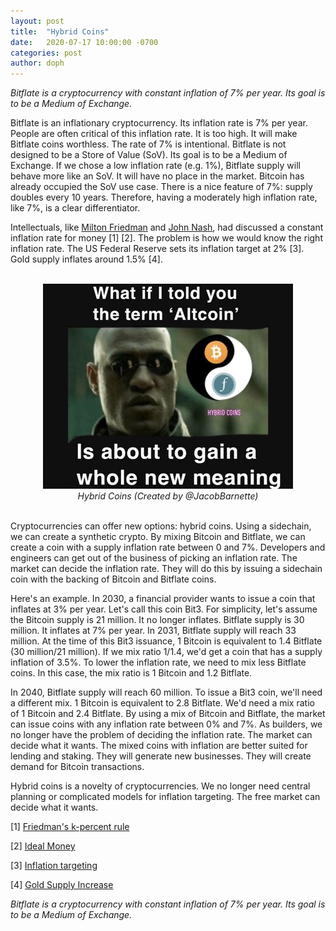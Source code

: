 ```yaml
---
layout: post
title:  "Hybrid Coins"
date:   2020-07-17 10:00:00 -0700
categories: post
author: doph
---
```


*Bitflate is a cryptocurrency with constant inflation of 7% per year. Its goal is to be a Medium of Exchange.*

Bitflate is an inflationary cryptocurrency. Its inflation rate is 7% per year. People are often critical of this inflation rate. It is too high. It will make Bitflate coins worthless. The rate of 7% is intentional. Bitflate is not designed to be a Store of Value (SoV). Its goal is to be a Medium of Exchange. If we chose a low inflation rate (e.g. 1%), Bitflate supply will behave more like an SoV. It will have no place in the market. Bitcoin has already occupied the SoV use case. There is a nice feature of 7%: supply doubles every 10 years. Therefore, having a moderately high inflation rate, like 7%, is a clear differentiator.

Intellectuals, like [Milton Friedman](https://en.wikipedia.org/wiki/Friedman%27s_k-percent_rule) and [John Nash](https://www.jstor.org/stable/1061553?seq=1), had discussed a constant inflation rate for money [1] [2]. The problem is how we would know the right inflation rate. The US Federal Reserve sets its inflation target at 2% [3]. Gold supply inflates around 1.5% [4].

<div style="text-align: center">
  <br/>
  <img src="/assets/images/MorpheusBitcoinBitflate.jpg" alt="Hybrid Coins" width="400" />
  <br/>
  <i>Hybrid Coins (Created by @JacobBarnette)</i>
  <br/>
  <br/>
</div>

Cryptocurrencies can offer new options: hybrid coins. Using a sidechain, we can create a synthetic crypto. By mixing Bitcoin and Bitflate, we can create a coin with a supply inflation rate between 0 and 7%. Developers and engineers can get out of the business of picking an inflation rate. The market can decide the inflation rate. They will do this by issuing a sidechain coin with the backing of Bitcoin and Bitflate coins.

Here's an example. In 2030, a financial provider wants to issue a coin that inflates at 3% per year. Let's call this coin Bit3. For simplicity, let's assume the Bitcoin supply is 21 million. It no longer inflates. Bitflate supply is 30 million. It inflates at 7% per year. In 2031, Bitflate supply will reach 33 million. At the time of this Bit3 issuance, 1 Bitcoin is equivalent to 1.4 Bitflate (30 million/21 million). If we mix ratio 1/1.4, we'd get a coin that has a supply inflation of 3.5%. To lower the inflation rate, we need to mix less Bitflate coins. In this case, the mix ratio is 1 Bitcoin and 1.2 Bitflate.

In 2040, Bitflate supply will reach 60 million. To issue a Bit3 coin, we'll need a different mix. 1 Bitcoin is equivalent to 2.8 Bitflate. We'd need a mix ratio of 1 Bitcoin and 2.4 Bitflate. By using a mix of Bitcoin and Bitflate, the market can issue coins with any inflation rate between 0% and 7%. As builders, we no longer have the problem of deciding the inflation rate. The market can decide what it wants. The mixed coins with inflation are better suited for lending and staking. They will generate new businesses. They will create demand for Bitcoin transactions.

Hybrid coins is a novelty of cryptocurrencies. We no longer need central planning or complicated models for inflation targeting. The free market can decide what it wants.

[1] [Friedman's k-percent rule](https://en.wikipedia.org/wiki/Friedman%27s_k-percent_rule)

[2] [Ideal Money](https://www.jstor.org/stable/1061553?seq=1)

[3] [Inflation targeting](https://en.wikipedia.org/wiki/Inflation_targeting)

[4] [Gold Supply Increase](https://www.businessinsider.com/gold-supply-rising-faster-than-money-supply-2011-1)

*Bitflate is a cryptocurrency with constant inflation of 7% per year. Its goal is to be a Medium of Exchange.*